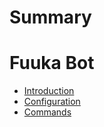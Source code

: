# Summary

# Fuuka Bot

- [Introduction](./index.md)
- [Configuration](./configuration.md)
- [Commands](./commands.md)
